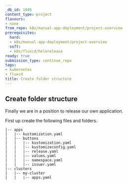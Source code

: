 ```yaml
---
_db_id: 1045
content_type: project
flavours:
- none
from_repo: k8s/manual-app-deployment/project-overview
prerequisites:
  hard:
  - k8s/manual-app-deployment/project-overview
  soft:
  - k8s/fluxcd/helmrelease
ready: true
submission_type: continue_repo
tags:
- kubernetes
- fluxcd
title: Create folder structure
---
```


## Create folder structure

Finally we are in a position to release our own application.

First up create the following files and folders.

```
|-- apps
|   |-- kustomization.yaml
|   |-- buttons
|   |   |-- kustomization.yaml
|   |   |-- kustomizeconfig.yaml
|   |   |-- release.yaml
|   |   |-- values.yaml
|   |   |-- namespace.yaml
|   |   |-- issuer.yaml
|-- clusters
|   |-- my-cluster
|   |   |-- apps.yaml
```